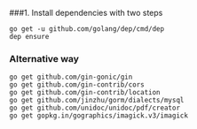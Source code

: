 ###1. Install dependencies with two steps

    go get -u github.com/golang/dep/cmd/dep
    dep ensure


### Alternative way

    go get github.com/gin-gonic/gin
    go get github.com/gin-contrib/cors
    go get github.com/gin-contrib/location
    go get github.com/jinzhu/gorm/dialects/mysql
    go get github.com/unidoc/unidoc/pdf/creator
    go get gopkg.in/gographics/imagick.v3/imagick

